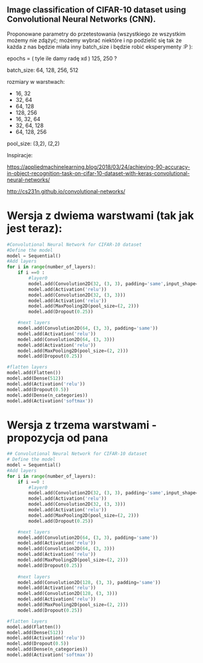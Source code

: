 ## Image classification of CIFAR-10 dataset using Convolutional Neural Networks (CNN).


Proponowane parametry do przetestowania (wszystkiego ze wszystkim możemy nie zdążyć; możemy wybrać niektóre 
i np podzielić się tak że każda z nas będzie miała inny batch_size i będzie robić eksperymenty :P ):

epochs = ( tyle ile damy radę xd ) 125, 250 ?

batch_size: 64, 128, 256, 512

rozmiary w warstwach:
- 16, 32
- 32, 64
- 64, 128
- 128, 256
- 16, 32, 64
- 32, 64, 128
- 64, 128, 256 

pool_size: (3,2), (2,2)


Inspiracje: 

https://appliedmachinelearning.blog/2018/03/24/achieving-90-accuracy-in-object-recognition-task-on-cifar-10-dataset-with-keras-convolutional-neural-networks/

http://cs231n.github.io/convolutional-networks/



# Wersja z dwiema warstwami (tak jak jest teraz): 
```python
#Convolutional Neural Network for CIFAR-10 dataset
#Define the model
model = Sequential()
#Add layers
for i in range(number_of_layers):
    if i ==0 :
        #layer0
        model.add(Convolution2D(32, (3, 3), padding='same',input_shape=x_train.shape[1:]))
        model.add(Activation('relu'))
        model.add(Convolution2D(32, (3, 3)))
        model.add(Activation('relu'))
        model.add(MaxPooling2D(pool_size=(2, 2)))
        model.add(Dropout(0.25))

    #next layers
    model.add(Convolution2D(64, (3, 3), padding='same'))
    model.add(Activation('relu'))
    model.add(Convolution2D(64, (3, 3)))
    model.add(Activation('relu'))
    model.add(MaxPooling2D(pool_size=(2, 2)))
    model.add(Dropout(0.25))

#flatten layers
model.add(Flatten())
model.add(Dense(512))
model.add(Activation('relu'))
model.add(Dropout(0.5))
model.add(Dense(n_categories))
model.add(Activation('softmax'))
```

# Wersja z trzema warstwami - propozycja od pana 
```python
## Convolutional Neural Network for CIFAR-10 dataset
# Define the model
model = Sequential()
#Add layers
for i in range(number_of_layers):
    if i ==0 :
        #layer0
        model.add(Convolution2D(32, (3, 3), padding='same',input_shape=x_train.shape[1:]))
        model.add(Activation('relu'))
        model.add(Convolution2D(32, (3, 3)))
        model.add(Activation('relu'))
        model.add(MaxPooling2D(pool_size=(2, 2)))
        model.add(Dropout(0.25))

    #next layers
    model.add(Convolution2D(64, (3, 3), padding='same'))
    model.add(Activation('relu'))
    model.add(Convolution2D(64, (3, 3)))
    model.add(Activation('relu'))
    model.add(MaxPooling2D(pool_size=(2, 2)))
    model.add(Dropout(0.25))
    
    #next layers
    model.add(Convolution2D(128, (3, 3), padding='same'))
    model.add(Activation('relu'))
    model.add(Convolution2D(128, (3, 3)))
    model.add(Activation('relu'))
    model.add(MaxPooling2D(pool_size=(2, 2)))
    model.add(Dropout(0.25))

#flatten layers
model.add(Flatten())
model.add(Dense(512))
model.add(Activation('relu'))
model.add(Dropout(0.5))
model.add(Dense(n_categories))
model.add(Activation('softmax'))
```

